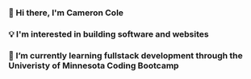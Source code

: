 ### 👋 Hi there, I'm Cameron Cole 
### 💡 I'm interested in building software and websites
### 🌱 I’m currently learning fullstack development through the Univeristy of Minnesota Coding Bootcamp

<!--
**cam-cole/cam-cole** is a ✨ _special_ ✨ repository because its `README.md` (this file) appears on your GitHub profile.

Here are some ideas to get you started:

- 🔭 I’m currently working on ...
- 🌱 I’m currently learning ...
- 👯 I’m looking to collaborate on ...
- 🤔 I’m looking for help with ...
- 💬 Ask me about ...
- 📫 How to reach me: ...
- 😄 Pronouns: ...
- ⚡ Fun fact: ...
-->
